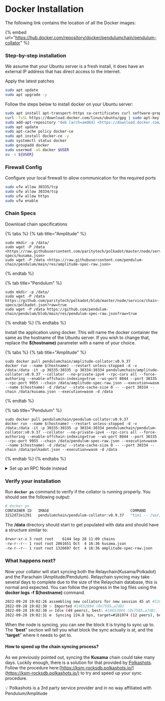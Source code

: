 # Docker Installation

The following link contains the location of all the Docker images:

{% embed url="https://hub.docker.com/repository/docker/pendulumchain/pendulum-collator" %}

### Step-by-step installation

We assume that your Ubuntu server is a fresh install, it does have an external IP address that has direct access to the internet.

Apply the latest patches

```bash
sudo apt update
sudo apt upgrade -y
```

Follow the steps below to install docker on your Ubuntu server:

```bash
sudo apt install apt-transport-https ca-certificates curl software-properties-common git binutils -y
curl -fsSL https://download.docker.com/linux/ubuntu/gpg | sudo apt-key add -
sudo add-apt-repository "deb [arch=amd64] <https://download.docker.com/linux/ubuntu> `lsb_release -cs` stable"
sudo apt update
sudo apt-cache policy docker-ce 
sudo apt install docker-ce -y
sudo systemctl status docker
sudo groupadd docker
sudo usermod -aG docker $USER
su -s ${USER}
```

### Firewall Config

Configure your local firewall to allow communication for the required ports

```bash
sudo ufw allow 30335/tcp
sudo ufw allow 30334/tcp
sudo ufw allow https
sudo ufw enable
```

### Chain Specs

Download chain specifications

{% tabs %}
{% tab title="Amplitude" %}
```
sudo mkdir -p /data/
sudo wget -P /data <https://raw.githubusercontent.com/paritytech/polkadot/master/node/service/chain-specs/kusama.json>
sudo wget -P /data <https://raw.githubusercontent.com/pendulum-chain/pendulum/main/res/amplitude-spec-raw.json>
```
{% endtab %}

{% tab title="Pendulum" %}
```
sudo mkdir -p /data/
sudo wget -P /data https://github.com/paritytech/polkadot/blob/master/node/service/chain-specs/polkadot.json?raw=true
sudo wget -P /data https://github.com/pendulum-chain/pendulum/blob/main/res/pendulum-spec-raw.json?raw=true
```
{% endtab %}
{% endtabs %}

Install the application using docker. This will name the docker container the same as the hostname of the Ubuntu server. If you wish to change that, replace the **$(hostname)** parameter with a name of your choice.

{% tabs %}
{% tab title="Amplitude" %}
```
sudo docker pull pendulumchain/amplitude-collator:v0.9.37
docker run --name $(hostname) --restart unless-stopped -d -v /data:/data -it -p 30335:30335 -p 30334:30334 pendulumchain/amplitude-collator:v0.9.37 --collator --no-private-ipv4 --rpc-cors all --force-authoring --enable-offchain-indexing=true --ws-port 8844 --port 30335 --rpc-port 9955 --chain /data/amplitude-spec-raw.json --execution=wasm --name $(hostname) -d /data/ --state-cache-size 0 -- --port 30334 --chain /data/kusama.json --execution=wasm -d /data
```
{% endtab %}

{% tab title="Pendulum" %}
```
sudo docker pull pendulumchain/pendulum-collator:v0.9.37
docker run --name $(hostname) --restart unless-stopped -d -v /data:/data -it -p 30335:30335 -p 30334:30334 pendulumchain/pendulum-collator:v0.9.37 --collator --no-private-ipv4 --rpc-cors all --force-authoring --enable-offchain-indexing=true --ws-port 8844 --port 30335 --rpc-port 9955 --chain /data/pendulum-spec-raw.json --execution=wasm --name $(hostname) -d /data/ --state-cache-size 0 -- --port 30334 --chain /data/polkadot.json --execution=wasm -d /data
```
{% endtab %}
{% endtabs %}

<details>

<summary>Set up an RPC Node instead</summary>

You may want to only run an RPC Node instead. That is, a reachable node, that connects to the network and that can be used from other apps, but that doesn't produce any blocks. If you need this, you can run the following command instead of the one above.

{% code overflow="wrap" %}
```bash
docker run --name $1 --restart unless-stopped -d -v /data:/data -it -p 30335:30335 -p 30334:30334 pendulumchain/pendulum-collator:v0.9.37 --no-private-ipv4 --rpc-cors all --ws-port 8844 --ws-max-connections 200 --port 30335 --rpc-port 9955 --chain /data/amplitude-spec-raw.json  --execution=wasm -- --port 30334 --chain /data/kusama.json --database=RocksDb --execution=wasm -d /data:/data --unsafe-pruning --pruning=256
```
{% endcode %}

After you have run this, you can continue with the next verification steps, taking into account that your node **will not produce blocks if you executed the command above.**&#x20;

</details>

### Verify your installation

Run **`docker ps`** command to verify if the collator is running properly. You should see the following output:

```bash
# docker ps
CONTAINER ID   IMAGE                                     COMMAND                  CREATED          STATUS          PORTS                                                                                                                                                                   NAMES
3212d72e1291   pendulumchain/pendulum-collator:v0.9.37   "tini -- /usr/local/…"   10 minutes ago   Up 10 minutes   0.0.0.0:8844->8844/tcp, :::8844->8844/tcp, 0.0.0.0:9935->9935/tcp, :::9935->9935/tcp, 0.0.0.0:30334-30335->30334-30335/tcp, :::30334-30335->30334-30335/tcp, 9945/tcp   yourhostname
```

The **/data** directory should start to get populated with data and should have a structure similar to:

```bash
drwxr-xr-x 3 root root    6144 Sep 28 11:09 chains
-rw-r--r-- 1 root root 2861651 Oct  4 16:36 kusama.json
-rw-r--r-- 1 root root 1326607 Oct  4 16:36 amplitude-spec-raw.json

```

### What happens next?

Now your collator will start syncing both the Relaychain(Kusama/Polkadot) and the Parachain (Amplitude/Pendulum). Relaychain syncing may take several days to complete due to the size of the Relaychain database, this is normal and expected. You can follow the progress in the log files using the **docker logs -f $(hostname)** command.

```bash
2022-09-28 19:02:26 assembling new collators for new session 45 at #52800
2022-09-28 19:02:30 ✨ Imported #14652094 (0x7505…a7d8)
2022-09-28 19:02:30 💤 Idle (49 peers), best: #14652094 (0x7505…a7d8), finalized #14652090 (0xbc43…9e95), ⬇ 488.0kiB/s ⬆ 425.0kiB/s
2022-09-28 19:02:31 ⚙️  Syncing 224.8 bps, target=#181974 (12 peers), best: #53857 (0x2f61…0009), finalized #0 (0xccea…1aaf), ⬇ 1.4MiB/s ⬆ 2.1kiB/s
```

When the node is syncing, you can see the block it is trying to sync up to. The “**best**” section will tell you what block the sync actually is at, and the “**target**” where it needs to get to.

#### How to speed up the chain syncing process?

As we previously pointed out, syncing the **Kusama** chain could take many days. Luckily enough, there is a solution for that provided by [Polkashots](https://polkashots.io/). Follow the procedure here:[https://ksm-rocksdb.polkashots.io/](https://ksm-rocksdb.polkashots.io/) to try and speed up your sync procedure.

💡 Polkashots is a 3rd party service provider and in no way affiliated with Pendulum/Amplitude

